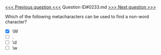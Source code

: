 [<<< Previous question <<<](0232.md)  Question ID#0233.md  [>>> Next question >>>](0234.md) 

Which of the following metacharacters can be used to find a non-word character?

- [x] \W
- [ ] .
- [ ] \d
- [ ] \w
